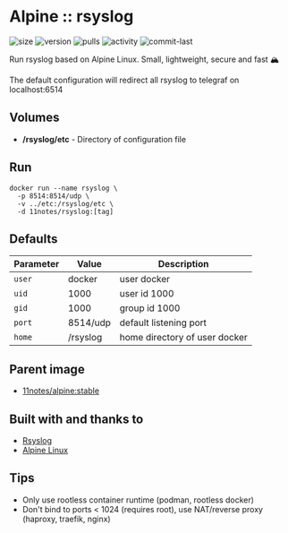 # Alpine :: rsyslog
![size](https://img.shields.io/docker/image-size/11notes/rsyslog/8.2306?color=0eb305) ![version](https://img.shields.io/docker/v/11notes/rsyslog?color=eb7a09) ![pulls](https://img.shields.io/docker/pulls/11notes/rsyslog?color=2b75d6) ![activity](https://img.shields.io/github/commit-activity/m/11notes/docker-rsyslog?color=c91cb8) ![commit-last](https://img.shields.io/github/last-commit/11notes/docker-rsyslog?color=c91cb8)

Run rsyslog based on Alpine Linux. Small, lightweight, secure and fast 🏔️

The default configuration will redirect all rsyslog to telegraf on localhost:6514

## Volumes
* **/rsyslog/etc** - Directory of configuration file

## Run
```shell
docker run --name rsyslog \
  -p 8514:8514/udp \
  -v ../etc:/rsyslog/etc \
  -d 11notes/rsyslog:[tag]
```

## Defaults
| Parameter | Value | Description |
| --- | --- | --- |
| `user` | docker | user docker |
| `uid` | 1000 | user id 1000 |
| `gid` | 1000 | group id 1000 |
| `port` | 8514/udp | default listening port |
| `home` | /rsyslog | home directory of user docker |

## Parent image
* [11notes/alpine:stable](https://github.com/11notes/docker-alpine)

## Built with and thanks to
* [Rsyslog](https://www.rsyslog.com)
* [Alpine Linux](https://alpinelinux.org)

## Tips
* Only use rootless container runtime (podman, rootless docker)
* Don't bind to ports < 1024 (requires root), use NAT/reverse proxy (haproxy, traefik, nginx)